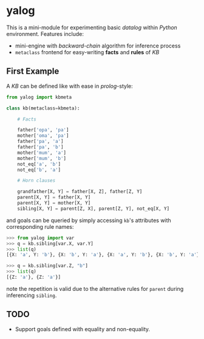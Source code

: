 yalog
==============

This is a mini-module for experimenting basic *datalog* within *Python* environment. Features include:

<!-- + knowledge base *KB* with `dict` indexing -->
+ mini-engine with *backward-chain* algorithm for inference process
+ `metaclass` frontend for easy-writing **facts** and **rules** of *KB*



## First Example

A *KB* can be defined like with ease in *prolog*-style:

``` python
from yalog import kbmeta

class kb(metaclass=kbmeta):

    # Facts

    father['opa', 'pa']
    mother['oma', 'pa']
    father['pa', 'a']
    father['pa', 'b']
    mother['mum', 'a']
    mother['mum', 'b']
    not_eq['a', 'b']
    not_eq['b', 'a']

    # Horn clauses

    grandfather[X, Y] = father[X, Z], father[Z, Y]
    parent[X, Y] = father[X, Y]
    parent[X, Y] = mother[X, Y]
    sibling[X, Y] = parent[Z, X], parent[Z, Y], not_eq[X, Y]
```

and goals can be queried by simply accessing `kb`\'s attributes with corresponding rule names:

``` python
>>> from yalog import var
>>> q = kb.sibling[var.X, var.Y]
>>> list(q)
[{X: 'a', Y: 'b'}, {X: 'b', Y: 'a'}, {X: 'a', Y: 'b'}, {X: 'b', Y: 'a'}]

>>> q = kb.sibling[var.Z, "b"]
>>> list(q)
[{Z: 'a'}, {Z: 'a'}]
```

note the repetition is valid due to the alternative rules for `parent` during inferencing `sibling`.

<!--
The trick is to support `__getitem__` method for the `dict`-like reader returned by `kbmeta.__prepare__` so that any identifier get automatically declared and returned as a dedicated object.
-->

## TODO

- Support goals defined with equality and non-equality.
